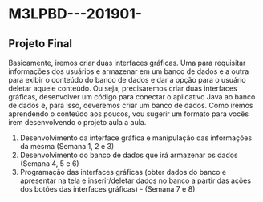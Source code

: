 # M3LPBD---201901-

## Projeto Final

Basicamente, iremos criar duas interfaces gráficas. Uma para requisitar informações dos usuários e armazenar em um banco de dados e a outra para exibir o conteúdo do banco de dados e dar a opção para o usuário deletar aquele conteúdo. Ou seja, precisaremos criar duas interfaces gráficas, desenvolver um código para conectar o aplicativo Java ao banco de dados e, para isso, deveremos criar um banco de dados. 
Como iremos aprendendo o conteúdo aos poucos, vou sugerir um formato para vocês irem desenvolvendo o projeto aula a aula.
1) Desenvolvimento da interface gráfica e manipulação das informações da mesma (Semana 1, 2 e 3)
2) Desenvolvimento do banco de dados que irá armazenar os dados (Semana 4, 5 e 6)
3) Programação das interfaces gráficas (obter dados do banco e apresentar na tela e inserir/deletar dados no banco a partir das ações dos botões das interfaces gráficas) - (Semana 7 e 8)
